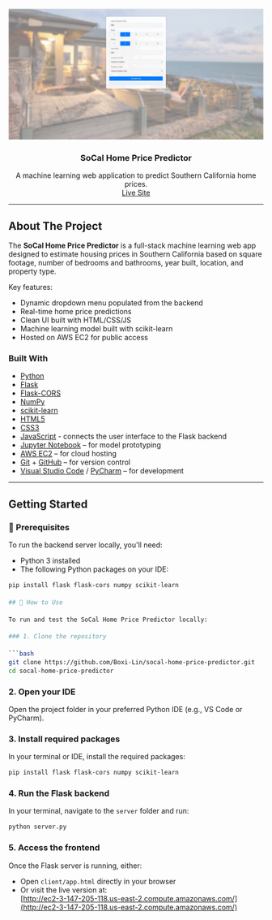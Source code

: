 <!-- PROJECT LOGO -->
<br />
<p align="center">
  <a href="https://github.com/Boxi-Lin/socal-home-price-predictor">
    <img src="REP/assets/Screenshot.jpg" alt="Screenshot" width="600">
  </a>

  <h3 align="center">SoCal Home Price Predictor</h3>

  <p align="center">
    A machine learning web application to predict Southern California home prices.
    <br />
    <a href="http://ec2-3-147-205-118.us-east-2.compute.amazonaws.com/">Live Site</a>
  </p>
</p>

---

## About The Project

The **SoCal Home Price Predictor** is a full-stack machine learning web app designed to estimate housing prices in Southern California based on square footage, number of bedrooms and bathrooms, year built, location, and property type.

Key features:
- Dynamic dropdown menu populated from the backend
- Real-time home price predictions
- Clean UI built with HTML/CSS/JS
- Machine learning model built with scikit-learn
- Hosted on AWS EC2 for public access

### Built With
- [Python](https://www.python.org/)
- [Flask](https://flask.palletsprojects.com/)
- [Flask-CORS](https://flask-cors.readthedocs.io/en/latest/)
- [NumPy](https://numpy.org/)
- [scikit-learn](https://scikit-learn.org/)
- [HTML5](https://developer.mozilla.org/en-US/docs/Web/Guide/HTML/HTML5)
- [CSS3](https://developer.mozilla.org/en-US/docs/Web/CSS)
- [JavaScript](https://developer.mozilla.org/en-US/docs/Web/JavaScript) - connects the user interface to the Flask backend
- [Jupyter Notebook](https://jupyter.org/) – for model prototyping
- [AWS EC2](https://aws.amazon.com/ec2/) – for cloud hosting
- [Git](https://git-scm.com/) + [GitHub](https://github.com/) – for version control
- [Visual Studio Code](https://code.visualstudio.com/) / [PyCharm](https://www.jetbrains.com/pycharm/) – for development


---

## Getting Started

### 🔧 Prerequisites

To run the backend server locally, you'll need:

- Python 3 installed
- The following Python packages on your IDE:
```bash
pip install flask flask-cors numpy scikit-learn

## 🚀 How to Use

To run and test the SoCal Home Price Predictor locally:

### 1. Clone the repository

```bash
git clone https://github.com/Boxi-Lin/socal-home-price-predictor.git
cd socal-home-price-predictor
```

### 2. Open your IDE

Open the project folder in your preferred Python IDE (e.g., VS Code or PyCharm).

### 3. Install required packages

In your terminal or IDE, install the required packages:

```bash
pip install flask flask-cors numpy scikit-learn
```

### 4. Run the Flask backend

In your terminal, navigate to the `server` folder and run:

```bash
python server.py
```

### 5. Access the frontend

Once the Flask server is running, either:

- Open `client/app.html` directly in your browser
- Or visit the live version at:  
  [http://ec2-3-147-205-118.us-east-2.compute.amazonaws.com/](http://ec2-3-147-205-118.us-east-2.compute.amazonaws.com/)
